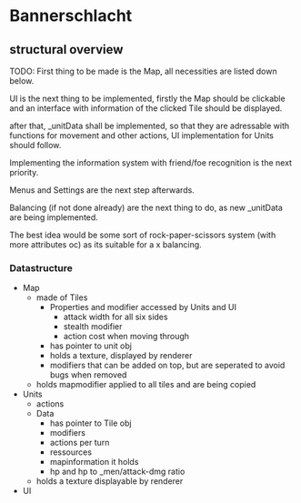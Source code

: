 # Bannerschlacht

## structural overview

TODO:
First thing to be made is the Map, all necessities are listed down below.

UI is the next thing to be implemented, firstly the Map should be clickable and an interface with information of the clicked Tile should be displayed.

after that, _unitData shall be implemented, so that they are adressable with functions for movement and other actions, UI implementation for Units should follow.

Implementing the information system with friend/foe recognition is the next priority.

Menus and Settings are the next step afterwards.
	
Balancing (if not done already) are the next thing to do, as new _unitData are being implemented.

The best idea would be some sort of rock-paper-scissors system (with more attributes oc) as its suitable for a x balancing.

### Datastructure

- Map
  - made of Tiles
    - Properties and modifier accessed by Units and UI
      - attack width for all six sides
      - stealth modifier
      - action cost when moving through
    - has pointer to unit obj
    - holds a texture, displayed by renderer
    - modifiers that can be added on top, but are seperated to avoid bugs when removed
  - holds mapmodifier applied to all tiles and are being copied
- Units
  - actions
  - Data
    - has pointer to Tile obj
    - modifiers
    - actions per turn
    - ressources
    - mapinformation it holds
    - hp and hp to _men/attack-dmg ratio
  - holds a texture displayable by renderer
- UI

